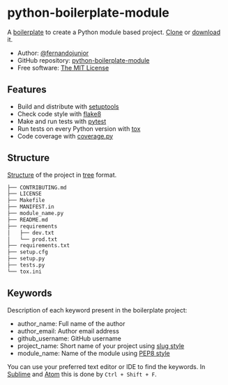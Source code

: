 # python-boilerplate-module

A [boilerplate](https://en.wikipedia.org/wiki/Boilerplate_code) to create a Python module based project. [Clone](https://help.github.com/articles/cloning-a-repository/   ) or [download](https://github.com/fernandojunior/python-boilerplate-module/archive/master.zip) it.

* Author: [@fernandojunior](https://github.com/fernandojunior/)
* GitHub repository: [python-boilerplate-module](https://github.com/fernandojunior/python-boilerplate-module)
* Free software: [The MIT License](/LICENSE)

## Features

* Build and distribute with [setuptools](https://pythonhosted.org/setuptools/setuptools.html)
* Check code style with [flake8](https://flake8.readthedocs.org/)
* Make and run tests with [pytest](http://pytest.org/)
* Run tests on every Python version with [tox](https://tox.readthedocs.org/)
* Code coverage with [coverage.py](https://coverage.readthedocs.org/)

## Structure

[Structure](http://docs.python-guide.org/en/latest/writing/structure/) of the project in [tree](http://stackoverflow.com/questions/3455625/linux-command-to-print-directory-structure-in-the-form-of-a-tree) format.

```sh
├── CONTRIBUTING.md
├── LICENSE
├── Makefile
├── MANIFEST.in
├── module_name.py
├── README.md
├── requirements
│   ├── dev.txt
│   └── prod.txt
├── requirements.txt
├── setup.cfg
├── setup.py
├── tests.py
└── tox.ini
```

## Keywords

Description of each keyword present in the boilerplate project:

* author_name: Full name of the author
* author_email: Author email address
* github_username: GitHub username
* project_name: Short name of your project using [slug style](https://en.wikipedia.org/wiki/Semantic_URL#Slug)
* module_name: Name of the module using [PEP8 style](https://www.python.org/dev/peps/pep-0008/#package-and-module-names)

You can use your preferred text editor or IDE to find the keywords. In [Sublime](https://www.sublimetext.com/) and [Atom](https://atom.io/) this is done by `Ctrl + Shift + F`.
